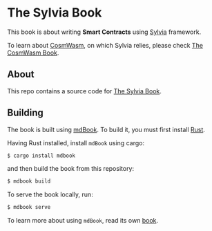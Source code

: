 # The Sylvia Book

This book is about writing **Smart Contracts** using [Sylvia](https://github.com/CosmWasm/sylvia) framework.

To learn about [CosmWasm](https://github.com/CosmWasm),
on which Sylvia relies, please check [The CosmWasm Book](https://book.cosmwasm.com).

## About

This repo contains a source code for [The Sylvia Book](https://cosmwasm.github.io/sylvia-book/).

## Building

The book is built using [mdBook](https://github.com/rust-lang/mdBook).
To build it, you must first install [Rust](https://www.rust-lang.org/tools/install).

Having Rust installed, install `mdBook` using cargo:

```bash
$ cargo install mdbook
```

and then build the book from this repository:

```bash
$ mdbook build
```

To serve the book locally, run:

```bash
$ mdbook serve
```

To learn more about using `mdBook`, read its own [book](https://rust-lang.github.io/mdBook/index.html).

